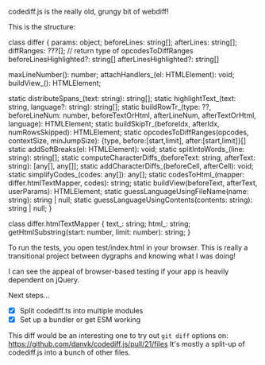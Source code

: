 codediff.js is the really old, grungy bit of webdiff!

This is the structure:

class differ {
  params: object;
  beforeLines: string[];
  afterLines: string[];
  diffRanges: ???[];  // return type of opcodesToDiffRanges
  beforeLinesHighlighted?: string[]
  afterLinesHighlighted?: string[]

  maxLineNumber(): number;
  attachHandlers_(el: HTMLElement): void;
  buildView_(): HTMLElement;

  static distributeSpans_(text: string): string[];
  static highlightText_(text: string, language?: string): string[];
  static buildRowTr_(type: ??, beforeLineNum: number, beforeTextOrHtml, afterLineNum, afterTextOrHtml, language): HTMLElement;
  static buildSkipTr_(beforeIdx, afterIdx, numRowsSkipped): HTMLElement;
  static opcodesToDiffRanges(opcodes, contextSize, minJumpSize): {type, before:[start,limit], after:[start,limit]}[]
  static addSoftBreaks(el: HTMLElement): void;
  static splitIntoWords_(line: string): string[];
  static computeCharacterDiffs_(beforeText: string, afterText: string): [any[], any[]];
  static addCharacterDiffs_(beforeCell, afterCell): void;
  static simplifyCodes_(codes: any[]): any[];
  static codesToHtml_(mapper: differ.htmlTextMapper, codes): string;
  static buildView(beforeText, afterText, userParams): HTMLElement;
  static guessLanguageUsingFileName(name: string): string | null;
  static guessLanguageUsingContents(contents: string): string | null;
}

class differ.htmlTextMapper {
  text_: string;
  html_: string;
  getHtmlSubstring(start: number, limit: number): string;
}

To run the tests, you open test/index.html in your browser.
This is really a transitional project between dygraphs and knowing what I was doing!

I can see the appeal of browser-based testing if your app is heavily dependent on jQuery.

Next steps…

- [x] Split codediff.ts into multiple modules
- [x] Set up a bundler or get ESM working

This diff would be an interesting one to try out `git diff` options on:
<https://github.com/danvk/codediff.js/pull/21/files>
It's mostly a split-up of codediff.js into a bunch of other files.
